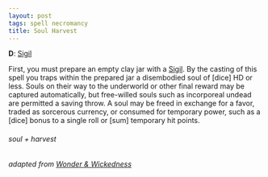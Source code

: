 ```yaml
---
layout: post
tags: spell necromancy
title: Soul Harvest
---
```

**D**: [Sigil](/spells/#lexicon)

First, you must prepare an empty clay jar with a [Sigil](/spells/#lexicon). By the casting of this spell you traps within the prepared jar a disembodied soul of [dice] HD or less. Souls on their way to the underworld or other final reward may be captured automatically, but free-willed souls such as incorporeal undead are permitted a saving throw. A soul may be freed in exchange for a favor, traded as sorcerous currency, or consumed for temporary power, such as a [dice] bonus to a single roll or [sum] temporary hit points.

###### soul + harvest
###### adapted from [Wonder & Wickedness](https://www.drivethrurpg.com/product/145647/Wonder--Wickedness)
